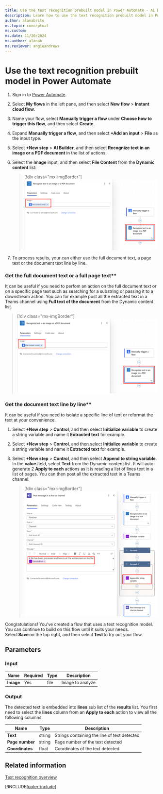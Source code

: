 ```yaml
---
title: Use the text recognition prebuilt model in Power Automate - AI Builder
description: Learn how to use the text recognition prebuilt model in Power Automate. 
author: alanabrito
ms.topic: conceptual
ms.custom: 
ms.date: 11/20/2024
ms.author: alanab
ms.reviewer: angieandrews
---
```


# Use the text recognition prebuilt model in Power Automate

1. Sign in to [Power Automate](https://flow.microsoft.com/).

1. Select **My flows** in the left pane, and then select **New flow** > **Instant cloud flow**.

1. Name your flow, select **Manually trigger a flow** under **Choose how to trigger this flow**, and then select **Create**.

1. Expand **Manually trigger a flow**, and then select **+Add an input** > **File** as the input type.

1. Select **+New step** > **AI Builder**, and then select **Recognize text in an image or a PDF document** in the list of actions.

1. Select the **Image** input, and then select **File Content** from the **Dynamic content** list:

    > [!div class="mx-imgBorder"]
    > ![Trigger text recognition flow.](media/trigger-text-recognition-2.png "Trigger text recognition flow")

1. To process results, your can either use the full document text, a page text or the document text line by line.

### Get the full document text or a full page text**
It can be useful if you need to perfom an action on the full document text or on a specific page text such as searching for a substring or passing it to a downstream action. You can for example post all the extracted text in a Teams channel using **Full text of the document** from the Dynamic content list.

> [!div class="mx-imgBorder"]
> ![Trigger text recognition flow.](media/trigger-text-recognition-2.png "Trigger text recognition flow")

### Get the document text line by line**
It can be useful if you need to isolate a specific line of text or reformat the text at your convenience.

1. Select **+New step** > **Control**, and then select **Initialize variable** to create a string variable and name it **Extracted text** for example.
   
1. Select **+New step** > **Control**, and then select **Initialize variable** to create a string variable and name it **Extracted text** for example.
   
1. Select **+New step** > **Control**, and then select **Append to string variable**. In the **value** field, select **Text** from the Dynamic content list. It will auto generate 2 **Apply to each** actions as it is reading a list of lines text in a list of pages. You can then post all the extracted text in a Teams channel:

    > [!div class="mx-imgBorder"]
    > ![Text recognition flow example.](media/text-flow-example2-2.png "Text recognition flow example")

Congratulations! You've created a flow that uses a text recognition model. You can continue to build on this flow until it suits your needs. Select **Save** on the top right, and then select **Test** to try out your flow. 

## Parameters
### Input
|Name |Required |Type |Description |
|---------|---------|---------|---------|
|**Image** |Yes |file |Image to analyze|

### Output

The detected text is embedded into **lines** sub list of the **results** list. You first need to select the **lines** column from an **Apply to each** action to view all the following columns.

|Name |Type |Description |
|---------|---------|---------|
|**Text** |string |Strings containing the line of text detected |
|**Page number** |string |Page number of the text detected |
|**Coordinates** |float |Coordinates of the text detected |

## Related information

[Text recognition overview](prebuilt-text-recognition.md)



[!INCLUDE[footer-include](includes/footer-banner.md)]

